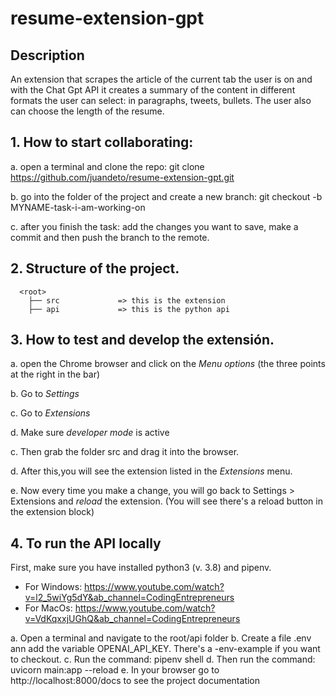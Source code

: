 # resume-extension-gpt

## Description

An extension that scrapes the article of the current tab the user is on and with the Chat Gpt API it creates a summary of the content in different formats the user can select: in paragraphs, tweets, bullets. The user also can choose the length of the resume.

## 1. How to start collaborating:
     
a. open a terminal and clone the repo: git clone https://github.com/juandeto/resume-extension-gpt.git
     
b. go into the folder of the project and create a new branch: git checkout -b MYNAME-task-i-am-working-on
     
c. after you finish the task: add the changes you want to save, make a commit and then push the branch to the remote.
     
  
## 2. Structure of the project.
 
      <root>
        ├── src             => this is the extension
        ├── api             => this is the python api
   
## 3. How to test and develop the extensión.
  
a. open the Chrome browser and click on the *Menu options* (the three points at the right in the bar)
      
b. Go to *Settings*
      
c. Go to *Extensions*
      
d. Make sure *developer mode* is active
      
c. Then grab the folder src and drag it into the browser.
      
d. After this,you will see the extension listed in the *Extensions* menu.

e. Now every time you make a change, you will go back to Settings > Extensions and *reload* the extension. (You will see there's a reload button in the extension block)
      

## 4. To run the API locally

First, make sure you have installed python3 (v. 3.8) and pipenv. 
  - For Windows: https://www.youtube.com/watch?v=l2_5wiYg5dY&ab_channel=CodingEntrepreneurs
  - For MacOs: https://www.youtube.com/watch?v=VdKqxxjUGhQ&ab_channel=CodingEntrepreneurs

a. Open a terminal and navigate to the root/api folder
b. Create a file .env ann add the variable OPENAI_API_KEY. There's a -env-example if you want to checkout.
c. Run the command: pipenv shell
d. Then run the command: uvicorn main:app --reload
e. In your browser go to http://localhost:8000/docs to see the project documentation
